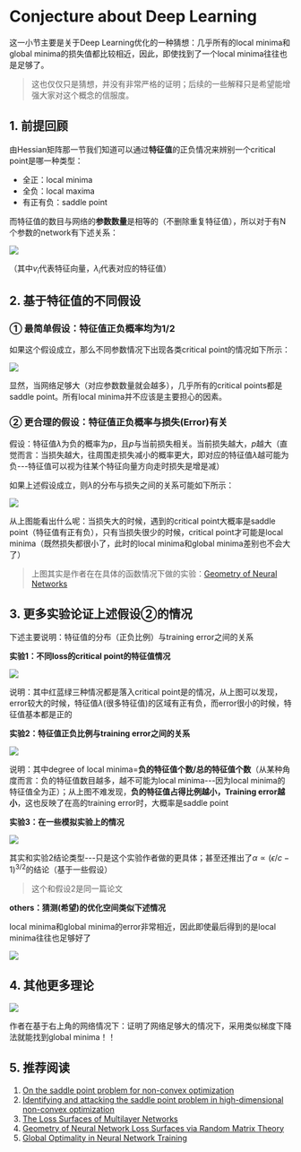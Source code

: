 # Conjecture about Deep Learning

这一小节主要是关于Deep Learning优化的一种猜想：几乎所有的local minima和global minima的损失值都比较相近，因此，即使找到了一个local minima往往也是足够了。

> 这也仅仅只是猜想，并没有非常严格的证明；后续的一些解释只是希望能增强大家对这个概念的信服度。

## 1. 前提回顾

由Hessian矩阵那一节我们知道可以通过**特征值**的正负情况来辨别一个critical point是哪一种类型：

- 全正：local minima
- 全负：local maxima
- 有正有负：saddle point

而特征值的数目与网络的**参数数量**是相等的（不删除重复特征值），所以对于有N个参数的network有下述关系：

![](png/c28.png)

（其中$v_i$代表特征向量，$\lambda_i$代表对应的特征值）

## 2. 基于特征值的不同假设

### ① 最简单假设：特征值正负概率均为1/2

如果这个假设成立，那么不同参数情况下出现各类critical point的情况如下所示：

![](png/c29.png)

显然，当网络足够大（对应参数数量就会越多），几乎所有的critical points都是saddle point。所有local minima并不应该是主要担心的因素。

### ② 更合理的假设：特征值正负概率与损失(Error)有关

假设：特征值$\lambda$为负的概率为$p$，且$p$与当前损失相关。当前损失越大，$p$越大（直觉而言：当损失越大，往周围走损失减小的概率更大，即对应的特征值$\lambda$越可能为负---特征值可以视为往某个特征向量方向走时损失是增是减）

如果上述假设成立，则$\lambda$的分布与损失之间的关系可能如下所示：

![](png/c30.png)

从上图能看出什么呢：当损失大的时候，遇到的critical point大概率是saddle point（特征值有正有负），只有当损失很少的时候，critical point才可能是local minima（既然损失都很小了，此时的local minima和global minima差别也不会大了）

> 上图其实是作者在在具体的函数情况下做的实验：[Geometry of Neural Networks](http://proceedings.mlr.press/v70/pennington17a/pennington17a.pdf)

## 3. 更多实验论证上述假设②的情况

下述主要说明：特征值的分布（正负比例）与training error之间的关系

**实验1：不同loss的critical point的特征值情况**

![](png/c31.png)

说明：其中红蓝绿三种情况都是落入critical point是的情况，从上图可以发现，error较大的时候，特征值$\lambda$(很多特征值)的区域有正有负，而error很小的时候，特征值基本都是正的

**实验2：特征值正负比例与training error之间的关系**

![](png/c32.png)

说明：其中degree of local minima=**负的特征值个数/总的特征值个数**（从某种角度而言：负的特征值数目越多，越不可能为local minima---因为local minima的特征值全为正）；从上图不难发现，**负的特征值占得比例越小，Training error越小**，这也反映了在高的training error时，大概率是saddle point

**实验3：在一些模拟实验上的情况**

![](png/c33.png)

其实和实验2结论类型---只是这个实验作者做的更具体；甚至还推出了$\alpha\propto (\epsilon/c-1)^{3/2}$的结论（基于一些假设）

> 这个和假设2是同一篇论文

**others：猜测(希望)的优化空间类似下述情况**

local minima和global minima的error非常相近，因此即使最后得到的是local minima往往也足够好了

![](png/c35.png)

## 4. 其他更多理论

![](png/c34.png)

作者在基于右上角的网络情况下：证明了网络足够大的情况下，采用类似梯度下降法就能找到global minima！！

## 5. 推荐阅读

1. [On the saddle point problem for non-convex optimization](https://arxiv.org/abs/1405.4604)
2. [Identifying and attacking the saddle point problem in high-dimensional non-convex optimization](https://arxiv.org/abs/1406.2572)
3. [The Loss Surfaces of Multilayer Networks](https://arxiv.org/abs/1412.0233)
4. [Geometry of Neural Network Loss Surfaces via Random Matrix Theory](http://proceedings.mlr.press/v70/pennington17a/pennington17a.pdf)
5. [Global Optimality in Neural Network Training](http://openaccess.thecvf.com/content_cvpr_2017/papers/Haeffele_Global_Optimality_in_CVPR_2017_paper.pdf)